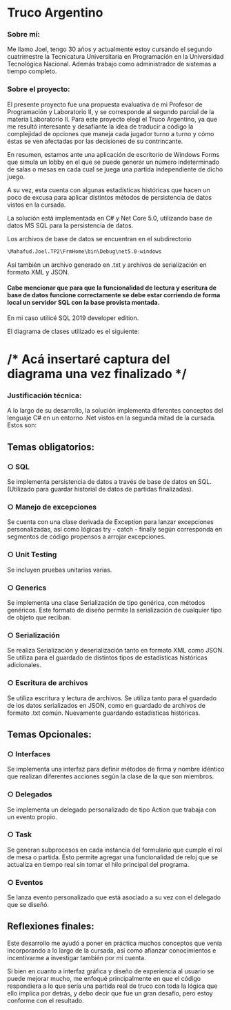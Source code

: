 # Truco Argentino

### Sobre mí:

Me llamo Joel, tengo 30 años y actualmente estoy cursando el segundo cuatrimestre la Tecnicatura Universitaria en Programación en la Universidad Tecnológica Nacional. Además trabajo como administrador de sistemas a tiempo completo.

### Sobre el proyecto:

El presente proyecto fue una propuesta evaluativa de mi Profesor de Programación y Laboratorio II, y se corresponde al segundo parcial de la materia Laboratorio II.
Para este proyecto elegí el Truco Argentino, ya que me resultó interesante y desafiante la idea de traducir a código la complejidad de opciones que maneja cada jugador turno a turno y cómo éstas se ven afectadas por las decisiones de su contrincante.

En resumen, estamos ante una aplicación de escritorio de Windows Forms que simula un lobby en el que se puede generar un número indeterminado de salas o mesas en cada cual se juega una partida independiente de dicho juego.

A su vez, esta cuenta con algunas estadísticas históricas que hacen un poco de excusa para aplicar distintos métodos de persistencia de datos vistos en la cursada.

La solución está implementada en C# y Net Core 5.0, utilizando base de datos MS SQL para la persistencia de datos. 

Los archivos de base de datos se encuentran en el subdirectorio 
```sh
\Mahafud.Joel.TP2\FrmHome\bin\Debug\net5.0-windows
```
Así también un archivo generado en .txt y archivos de serialización en formato XML y JSON.

#### Cabe mencionar que para que la funcionalidad de lectura y escritura de base de datos funcione correctamente se debe estar corriendo de forma local un servidor SQL con la base provista montada.

En mi caso utilicé SQL 2019 developer edition.

El diagrama de clases utilizado es el siguiente:

# /* Acá insertaré captura del diagrama una vez finalizado */




### Justificación técnica:

A lo largo de su desarrollo, la solución implementa diferentes conceptos del lenguaje C# en un entorno .Net vistos en la segunda mitad de la cursada. Estos son:

## Temas obligatorios:

### ○ SQL
Se implementa persistencia de datos a través de base de datos en SQL. (Utilizado para guardar historial de datos de partidas finalizadas).

### ○ Manejo de excepciones
Se cuenta con una clase derivada de Exception para lanzar excepciones personalizadas, así como lógicas try - catch - finally según corresponda en segmentos de código propensos a arrojar excepciones.

### ○ Unit Testing
Se incluyen pruebas unitarias varias.

### ○ Generics
Se implementa una clase Serialización de tipo genérica, con métodos genéricos. Este formato de diseño permite la serialización de cualquier tipo de objeto que reciban.

### ○ Serialización
Se realiza Serialización y deserialización tanto en formato XML como JSON. Se utiliza para el guardado de distintos tipos de estadísticas históricas adicionales.

### ○ Escritura de archivos
Se utiliza escritura y lectura de archivos. Se utiliza tanto para el guardado de los datos serializados en JSON, como en guardado de archivos de formato .txt común. Nuevamente guardando estadísticas históricas.




## Temas Opcionales:

### ○ Interfaces
Se implementa una interfaz para definir métodos de firma y nombre idéntico que realizan diferentes acciones según la clase de la que son miembros.

### ○ Delegados
Se implementa un delegado personalizado de tipo Action que trabaja con un evento propio.

### ○ Task
Se generan subprocesos en cada instancia del formulario que cumple el rol de mesa o partida. Esto permite agregar una funcionalidad de reloj que se actualiza en tiempo real sin tomar el hilo principal del programa.

### ○ Eventos
Se lanza evento personalizado que está asociado a su vez con el delegado que se diseñó.



## Reflexiones finales:
Este desarrollo me ayudó a poner en práctica muchos conceptos que venía incorporando a lo largo de la cursada, así como afianzar conocimientos e incentivarme a investigar también por mi cuenta.

Si bien en cuanto a interfaz gráfica y diseño de experiencia al usuario se puede mejorar mucho, me enfoqué principalmente en que el código respondiera a lo que sería una partida real de truco con toda la lógica que ello implica por detrás, y debo decir que fue un gran desafío, pero estoy conforme con el resultado.
